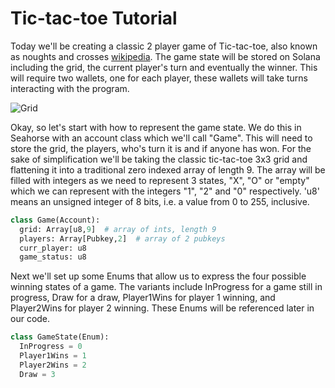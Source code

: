 # Tic-tac-toe Tutorial

Today we'll be creating a classic 2 player game of Tic-tac-toe, also known as noughts and crosses [wikipedia](https://en.wikipedia.org/wiki/Tic-tac-toe). The game state will be stored on Solana including the grid, the current player's turn and eventually the winner. This will require two wallets, one for each player, these wallets will take turns interacting with the program.

![Grid](/tutorials/tictactoe/grid.png)

Okay, so let's start with how to represent the game state. We do this in Seahorse with an account class which we'll call "Game". This will need to store the grid, the players, who's turn it is and if anyone has won. For the sake of simplification we'll be taking the classic tic-tac-toe 3x3 grid and flattening it into a traditional zero indexed array of length 9. The array will be filled with integers as we need to represent 3 states, "X", "O" or "empty" which we can represent with the integers "1", "2" and "0" respectively. 'u8' means an unsigned integer of 8 bits, i.e. a value from 0 to 255, inclusive.

```py
class Game(Account):
  grid: Array[u8,9]  # array of ints, length 9
  players: Array[Pubkey,2]  # array of 2 pubkeys
  curr_player: u8
  game_status: u8
```

Next we'll set up some Enums that allow us to express the four possible winning states of a game. The variants include InProgress for a game still in progress, Draw for a draw, Player1Wins for player 1 winning, and Player2Wins for player 2 winning. These Enums will be referenced later in our code.

```py
class GameState(Enum):
  InProgress = 0
  Player1Wins = 1
  Player2Wins = 2
  Draw = 3
```